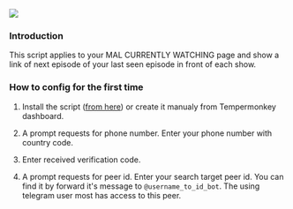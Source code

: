 ![](https://kingofnull.github.io/gramjs-browser-build/tg-ep-finder-preview-01.jpg)

### Introduction
This script applies to your MAL CURRENTLY WATCHING page and show a link of next episode of your last seen episode in front of each show.


### How to config for the first time

1) Install the script ([from here](https://greasyfork.org/en/scripts/435555-telegram-new-episode-finder-for-mal-watching-list-page)) or create it manualy from Tempermonkey dashboard.

2) A prompt requests for phone number. Enter your phone number with country code. 

3) Enter received verification code.

4) A prompt requests for peer id. Enter your search target peer id. You can find it by forward it's message to `@username_to_id_bot`. The using telegram user most has access to this peer.

